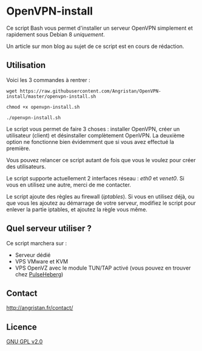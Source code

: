 # OpenVPN-install
Ce script Bash vous permet d'installer un serveur OpenVPN simplement et rapidement sous Debian 8 *uniquement*.

Un article sur mon blog au sujet de ce script est en cours de rédaction.

## Utilisation
Voici les 3 commandes à rentrer :

`wget https://raw.githubusercontent.com/Angristan/OpenVPN-install/master/openvpn-install.sh`

`chmod +x openvpn-install.sh`

`./openvpn-install.sh`

Le script vous permet de faire 3 choses : installer OpenVPN, créer un utilisateur (client) et désinstaller complètement OpenVPN. La deuxième option ne fonctionne bien évidemment que si vous avez effectué la première.

Vous pouvez relancer ce script autant de fois que vous le voulez pour créer des utilisateurs.

Le script supporte actuellement 2 interfaces réseau : *eth0* et *venet0*. Si vous en utilisez une autre, merci de me contacter.

Le script ajoute des règles au firewall (*iptables*). Si vous en utilisez déjà, ou que vous les ajoutez au démarrage de votre serveur, modifiez le script pour enlever la partie iptables, et ajoutez la règle vous même.

## Quel serveur utiliser ?
Ce script marchera sur :
- Serveur dédié
- VPS VMware et KVM
- VPS OpenVZ avec le module TUN/TAP activé (vous pouvez en trouver chez [PulseHeberg](http://manager.pulseheberg.com/aff.php?aff=1204))

## Contact

http://angristan.fr/contact/

## Licence

[GNU GPL v2.0](https://github.com/Angristan/OpenVPN-install/blob/master/LICENSE)
